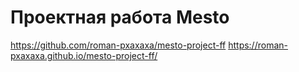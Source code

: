 # Проектная работа Mesto

https://github.com/roman-pxaxaxa/mesto-project-ff
https://roman-pxaxaxa.github.io/mesto-project-ff/
